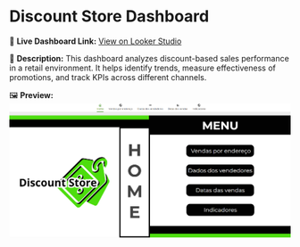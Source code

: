 # Discount Store Dashboard

🔗 **Live Dashboard Link:** [View on Looker Studio](https://lookerstudio.google.com/reporting/6146ec40-62a3-498b-b1cc-fb5aa45c4971)

📝 **Description:**
This dashboard analyzes discount-based sales performance in a retail environment. It helps identify trends, measure effectiveness of promotions, and track KPIs across different channels.

🖼️ **Preview:**
![Dashboard Screenshot](discount-store/screenshot.png)
